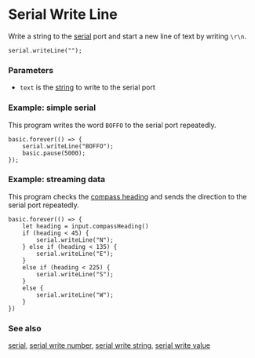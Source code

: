 # Serial Write Line

Write a string to the [serial](/device/serial) port and start a new line of text
by writing `\r\n`.

```sig
serial.writeLine("");
```

### Parameters

* `text` is the [string](/types/string) to write to the serial port

### Example: simple serial

This program writes the word `BOFFO` to the serial port repeatedly.

```blocks
basic.forever(() => {
    serial.writeLine("BOFFO");
    basic.pause(5000);
});
```

### Example: streaming data

This program checks the
[compass heading](/reference/input/compass-heading) and sends the
direction to the serial port repeatedly.

```blocks
basic.forever(() => {
    let heading = input.compassHeading()
    if (heading < 45) {
        serial.writeLine("N");
    } else if (heading < 135) {
        serial.writeLine("E");
    }
    else if (heading < 225) {
        serial.writeLine("S");
    }
    else {
        serial.writeLine("W");
    }
})
```
### See also

[serial](/device/serial),
[serial write number](/reference/serial/write-number),
[serial write string](/reference/serial/write-string),
[serial write value](/reference/serial/write-value)
